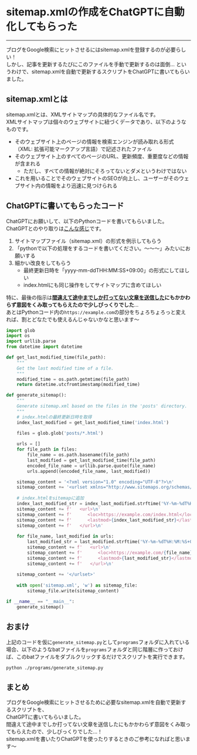 # sitemap.xmlの作成をChatGPTに自動化してもらった
[](::tags::HTML,Web制作,Python,ChatGPT)

---

ブログをGoogle検索にヒットさせるにはsitemap.xmlを登録するのが必要らしい！  
しかし、記事を更新するたびにこのファイルを手動で更新するのは面倒...
というわけで、sitemap.xmlを自動で更新するスクリプトをChatGPTに書いてもらいました。

## sitemap.xmlとは
sitemap.xmlとは、XMLサイトマップの具体的なファイル名です。  
XMLサイトマップは個々のウェブサイトに紐づくデータであり、以下のようなものです。
- そのウェブサイト上のページの情報を検索エンジンが読み取れる形式（XML: 拡張可能マークアップ言語）で記述されたファイル
- そのウェブサイト上のすべてのページのURL、更新頻度、重要度などの情報が含まれる
    - ただし、すべての情報が絶対にそろってないとダメというわけではない
- これを用いることでそのウェブサイトのSEOが向上し、ユーザーがそのウェブサイト内の情報をより迅速に見つけられる


## ChatGPTに書いてもらったコード
ChatGPTにお願いして、以下のPythonコードを書いてもらいました。  
ChatGPTとのやり取りは[こんな感じ](https://chat.openai.com/share/f60f65b1-b84a-4189-96b1-c6b175bae28b)です。  

1. サイトマップファイル（sitemap.xml）の形式を例示してもらう
1. 「pythonで以下の処理をするコードを書いてください。～～～」みたいにお願いする
1. 細かい改良をしてもらう
    - 最終更新日時を「yyyy-mm-ddTHH:MM:SS+09:00」の形式にしてほしい
    - index.htmlにも同じ操作をしてサイトマップに含めてほしい

特に、最後の指示は[**間違えて途中までしか打ってない文章を送信した**](https://chat.openai.com/share/f60f65b1-b84a-4189-96b1-c6b175bae28b#:~:text=%E3%81%93%E3%81%AE%E3%82%B3%E3%83%BC%E3%83%89%E3%81%AB%E4%BB%A5%E4%B8%8B%E3%81%AE%E6%A9%9F%E8%83%BD%E3%82%92%E4%BB%98%E3%81%91%E5%8A%A0%E3%81%88%E3%81%A6%E3%81%8F%E3%81%A0%E3%81%95%E3%81%84%E3%80%82%0A%0A%2D%20index.html%EF%BC%88%E3%81%93%E3%82%8C%E3%81%AFposts%E3%83%87%E3%82%A3%E3%83%AC%E3%82%AF%E3%83%88%E3%83%AA%E3%81%A7%E3%81%AF%E3%81%AA%E3%81%8F%E3%80%81python%E3%82%B9%E3%82%AF%E3%83%AA%E3%83%97%E3%83%88%E3%81%A8%E5%90%8C%E3%81%98%E3%83%87%E3%82%A3%E3%83%AC%E3%82%AF%E3%83%88%E3%83%AA%E3%81%AB%E3%81%82%E3%82%8B%EF%BC%89%E3%81%AB%E5%AF%BE%E3%81%97%E3%81%A6%E3%80%81posts%E3%83%87%E3%82%A3%E3%83%AC%E3%82%AF%E3%83%88%E3%83%AA%E5%86%85%E3%81%AE)**にもかかわらず意図をくみ取ってもらえたので少しびっくりでした**...  
あとはPythonコード内の`https://example.com`の部分をちょろちょろっと変えれば、割とどなたでも使えるんじゃないかなと思います～

```Python
import glob
import os
import urllib.parse
from datetime import datetime

def get_last_modified_time(file_path):
    """
    Get the last modified time of a file.
    """
    modified_time = os.path.getmtime(file_path)
    return datetime.utcfromtimestamp(modified_time)

def generate_sitemap():
    """
    Generate sitemap.xml based on the files in the 'posts' directory.
    """
    # index.htmlの最終更新日時を取得
    index_last_modified = get_last_modified_time('index.html')

    files = glob.glob('posts/*.html')
    
    urls = []
    for file_path in files:
        file_name = os.path.basename(file_path)
        last_modified = get_last_modified_time(file_path)
        encoded_file_name = urllib.parse.quote(file_name)
        urls.append((encoded_file_name, last_modified))

    sitemap_content = '<?xml version="1.0" encoding="UTF-8"?>\n'
    sitemap_content += '<urlset xmlns="http://www.sitemaps.org/schemas/sitemap/0.9">\n'
    
    # index.htmlをsitemapに追加
    index_last_modified_str = index_last_modified.strftime('%Y-%m-%dT%H:%M:%S+09:00')
    sitemap_content += f'   <url>\n'
    sitemap_content += f'      <loc>https://example.com/index.html</loc>\n'
    sitemap_content += f'      <lastmod>{index_last_modified_str}</lastmod>\n'
    sitemap_content += f'   </url>\n'
    
    for file_name, last_modified in urls:
        last_modified_str = last_modified.strftime('%Y-%m-%dT%H:%M:%S+09:00')
        sitemap_content += f'   <url>\n'
        sitemap_content += f'      <loc>https://example.com/{file_name}</loc>\n'
        sitemap_content += f'      <lastmod>{last_modified_str}</lastmod>\n'
        sitemap_content += f'   </url>\n'
    
    sitemap_content += '</urlset>'
    
    with open('sitemap.xml', 'w') as sitemap_file:
        sitemap_file.write(sitemap_content)

if __name__ == "__main__":
    generate_sitemap()

```

## おまけ
上記のコードを仮に`generate_sitemap.py`として`programs`フォルダに入れている場合、以下のようなbatファイルを`programs`フォルダと同じ階層に作っておけば、このbatファイルをダブルクリックするだけでスクリプトを実行できます。
```
python ./programs/generate_sitemap.py
```

## まとめ
ブログをGoogle検索にヒットさせるために必要なsitemap.xmlを自動で更新するスクリプトを、  
ChatGPTに書いてもらいました。  
間違えて途中までしか打ってない文章を送信したにもかかわらず意図をくみ取ってもらえたので、少しびっくりでした...！  
sitemap.xmlを書いたりChatGPTを使ったりするときのご参考になればと思います～
